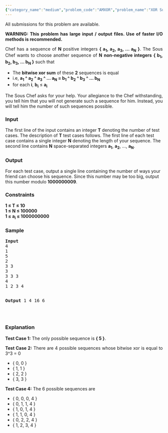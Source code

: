 ```yaml
---
{"category_name":"medium","problem_code":"AMXOR","problem_name":"XOR Sum","languages_supported":{"0":"ADA","1":"ASM","2":"BASH","3":"BF","4":"C","5":"C99 strict","6":"CAML","7":"CLOJ","8":"CLPS","9":"CPP 4.3.2","10":"CPP 4.9.2","11":"CPP14","12":"CS2","13":"D","14":"ERL","15":"FORT","16":"FS","17":"GO","18":"HASK","19":"ICK","20":"ICON","21":"JAVA","22":"JS","23":"LISP clisp","24":"LISP sbcl","25":"LUA","26":"NEM","27":"NICE","28":"NODEJS","29":"PAS fpc","30":"PAS gpc","31":"PERL","32":"PERL6","33":"PHP","34":"PIKE","35":"PRLG","36":"PYTH","37":"PYTH 3.4","38":"RUBY","39":"SCALA","40":"SCM guile","41":"SCM qobi","42":"ST","43":"TCL","44":"TEXT","45":"WSPC"},"max_timelimit":2,"source_sizelimit":50000,"problem_author":"satej ","problem_tester":"gamabunta","date_added":"10-05-2013","tags":{"0":"cook34","1":"dynamic","2":"medium","3":"satej"},"editorial_url":"http://discuss.codechef.com/problems/AMXOR","time":{"view_start_date":1368988200,"submit_start_date":1368988200,"visible_start_date":1368988200,"end_date":1735669800},"layout":"problem"}
---
```

<span class="solution-visible-txt">All submissions for this problem are available.</span><p style="text-align:justify"><b>WARNING: This problem has large input / output files. Use of faster I/O methods is recommended.</b></p>
<p style="text-align:justify">Chef has a sequence of <b>N</b> positive integers <b>{ a<sub>1</sub>, a<sub>2</sub>, a<sub>3</sub>, ... a<sub>N</sub> }</b>. The Sous Chef wants to choose another sequence of <b>N</b> <b>non-negative integers</b> <b>{ b<sub>1</sub>, b<sub>2</sub>, b<sub>3</sub>, ... b<sub>N</sub> }</b> such that</p>
<p><ul>
<li>The <b>bitwise xor sum</b> of these <b>2</b> sequences is equal</li>
<li>i.e, <b>a<sub>1</sub> ^ a<sub>2</sub> ^ a<sub>3</sub> ^ ... a<sub>N</sub> = b<sub>1</sub> ^ b<sub>2</sub> ^ b<sub>3</sub> ^ ... b<sub>N</sub></b></li>
<li>for each <b>i</b>, <b>b<sub>i</sub></b> ≤ <b>a<sub>i</sub></b></li>
</ul>
</p>
<p style="text-align:justify">The Sous Chef asks for your help. Your allegiance to the Chef withstanding, you tell him that you will not generate such a sequence for him. Instead, you will tell him the number of such sequences possible.</p>
<h3>Input</h3>
<p>The first line of the input contains an integer <b>T</b> denoting the number of test cases. The description of <b>T</b> test cases follows. The first line of each test case contains a single integer <b>N</b> denoting the length of your sequence. The second line contains <b>N</b> space-separated integers <b>a<sub>1</sub></b>, <b>a<sub>2</sub></b>, ..., <b>a<sub>N</sub></b>. </p>
<h3>Output</h3>
<p>For each test case, output a single line containing the number of ways your friend can choose his sequence. Since this number may be too big, output this number modulo <b>1000000009</b>.</p>
<h3>Constraints</h3>
<p><b>1 ≤ T ≤ 10</b><br />
<b>1 ≤ N ≤ 100000</b><br />
<b>1 ≤ a<sub>i</sub> ≤ 1000000000</b></p>
<h3>Sample</h3>
<pre>
<b>Input</b>
4
1
5
2
3 3
3
3 3 3
4
1 2 3 4

<b>Output</b>
1
4
16
6

</pre><h3>Explanation</h3>
<p style="text-align:justify"><b>Test Case 1:</b> The only possible sequence is <b>{ 5 }</b>.</p>
<p style="text-align:justify"><b>Test Case 2:</b> There are 4 possible sequences whose bitwise xor is equal to 3^3 = 0</p>
<p>
<ul>
<li>{ 0, 0 }</li>
<li>{ 1, 1 }</li>
<li>{ 2, 2 }</li>
<li>{ 3, 3 }</li>
</ul>
</p>
<p style="text-align:justify"><b>Test Case 4:</b> The 6 possible sequences are</p>
<p>
<ul>
<li>{ 0, 0, 0, 4 }</li>
<li>{ 0, 1, 1, 4 }</li>
<li>{ 1, 0, 1, 4 }</li>
<li>{ 1, 1, 0, 4 }</li>
<li>{ 0, 2, 2, 4 }</li>
<li>{ 1, 2, 3, 4 }</li>
</ul>
</p>
